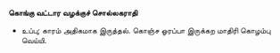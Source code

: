 **கொங்கு வட்டார வழக்குச் சொல்லகராதி**
- உப்பு; காரம் அதிகமாக இருத்தல். கொஞ்ச ஓரப்பா இருக்கற மாதிரி கொழம்பு வெய்யி.

